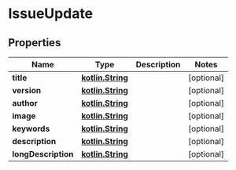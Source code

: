 # IssueUpdate

## Properties
Name | Type | Description | Notes
------------ | ------------- | ------------- | -------------
**title** | [**kotlin.String**](.md) |  |  [optional]
**version** | [**kotlin.String**](.md) |  |  [optional]
**author** | [**kotlin.String**](.md) |  |  [optional]
**image** | [**kotlin.String**](.md) |  |  [optional]
**keywords** | [**kotlin.String**](.md) |  |  [optional]
**description** | [**kotlin.String**](.md) |  |  [optional]
**longDescription** | [**kotlin.String**](.md) |  |  [optional]
